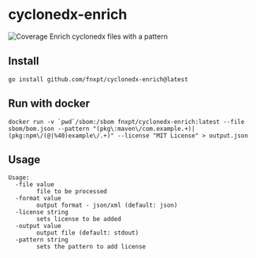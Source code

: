 # cyclonedx-enrich
![Coverage](https://img.shields.io/badge/Coverage-0%25-red)
Enrich cyclonedx files with a pattern

## Install

```
go install github.com/fnxpt/cyclonedx-enrich@latest
```

## Run with docker

```
docker run -v `pwd`/sbom:/sbom fnxpt/cyclonedx-enrich:latest --file sbom/bom.json --pattern "(pkg\:maven\/com.example.+)|(pkg:npm\/(@|%40)example\/.+)" --license "MIT License" > output.json
```

## Usage
```
Usage:
  -file value
    	file to be processed
  -format value
    	output format - json/xml (default: json)
  -license string
    	sets license to be added
  -output value
    	output file (default: stdout)
  -pattern string
    	sets the pattern to add license
```